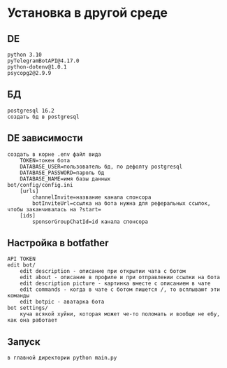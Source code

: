 # Установка в другой среде
## DE
    python 3.10
    pyTelegramBotAPI@4.17.0
    python-dotenv@1.0.1
    psycopg2@2.9.9
## БД
    postgresql 16.2
    создать бд в postgresql
## DE зависимости
    создать в корне .env файл вида
        TOKEN=токен бота
        DATABASE_USER=пользователь бд, по дефолту postgresql
        DATABASE_PASSWORD=пароль бд
        DATABASE_NAME=имя базы данных
    bot/config/config.ini
        [urls]
            channelInvite=название канала спонсора
            botInviteUrl=ссылка на бота нужна для реферальных ссылок, чтобы заканчивалась на ?start=
        [ids]
            sponsorGroupChatId=id канала спонсора
## Настройка в botfather
    API TOKEN
    edit bot/
        edit description - описание при открытии чата с ботом
        edit about - описание в профиле и при отправлении ссылки на бота
        edit description picture - картинка вместе с описанием в чате
        edit commands - когда в чате с ботом пишется /, то всплывают эти команды
        edit botpic - аватарка бота
    bot settings/
        куча всякой хуйни, которая может че-то поломать и вообще не ебу, как она работает
## Запуск
    в главной директории python main.py
